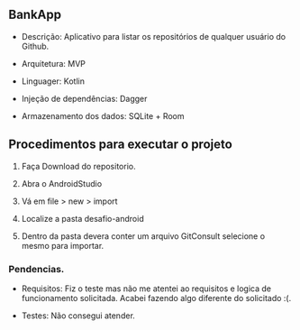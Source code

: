 ## BankApp

-   Descrição: Aplicativo para listar os repositórios de qualquer usuário do Github.

-   Arquitetura: MVP
    
-   Linguager: Kotlin
    
-   Injeção de dependências: Dagger

-   Armazenamento dos dados: SQLite + Room
    

## Procedimentos para executar o projeto

1.  Faça Download do repositorio.
    
2.  Abra o AndroidStudio
    
3.  Vá em file > new > import
    
4.  Localize a pasta desafio-android
    
5.  Dentro da pasta devera conter um arquivo GitConsult selecione o mesmo para importar.

### Pendencias.
- Requisitos: Fiz o teste mas não me atentei ao requisitos e logica de funcionamento solicitada. Acabei fazendo algo diferente do solicitado  :(. 

- Testes: Não consegui atender.
